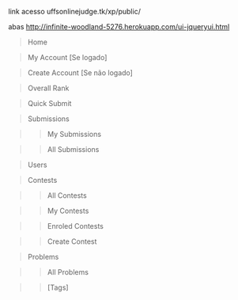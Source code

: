 link acesso    uffsonlinejudge.tk/xp/public/ 

abas           http://infinite-woodland-5276.herokuapp.com/ui-jqueryui.html

>Home

> My Account [Se logado]

> Create Account [Se não logado]

> Overall Rank

> Quick Submit

> Submissions

>> My Submissions

>> All Submissions

> Users

> Contests

>> All Contests

>> My Contests

>> Enroled Contests

>> Create Contest

> Problems

>> All Problems

>> [Tags]
